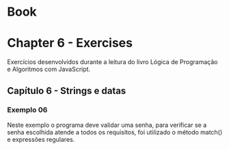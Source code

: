 # Book
# Chapter 6 - Exercises

Exercícios desenvolvidos durante a leitura do livro Lógica de Programação e Algoritmos com JavaScript.

## Capítulo 6 - Strings e datas

### Exemplo 06
  Neste exemplo o programa deve validar uma senha, para verificar se a senha escolhida atende a todos os requisitos, foi utilizado o método match() e expressões regulares.